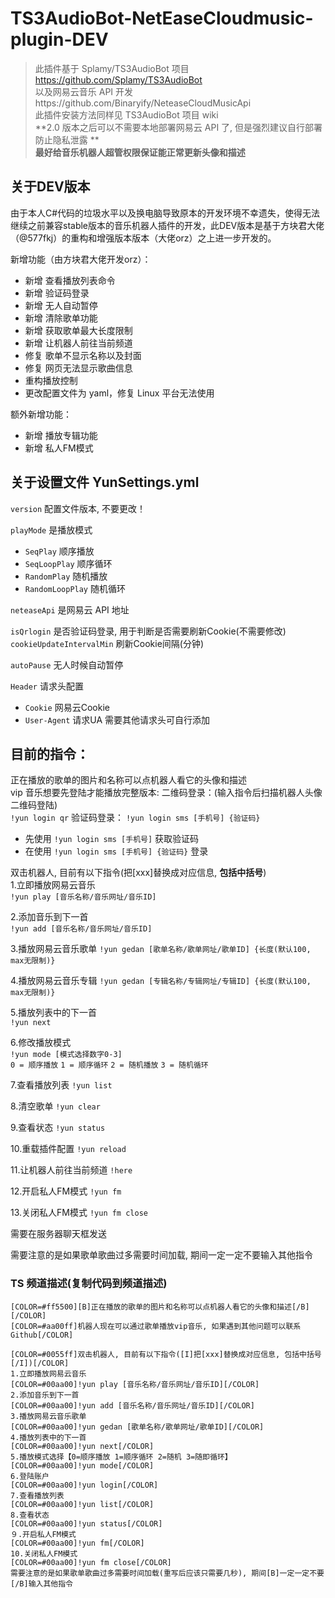 # TS3AudioBot-NetEaseCloudmusic-plugin-DEV

> 此插件基于 Splamy/TS3AudioBot 项目 https://github.com/Splamy/TS3AudioBot  
> 以及网易云音乐 API 开发https://github.com/Binaryify/NeteaseCloudMusicApi  
> 此插件安装方法同样见 TS3AudioBot 项目 wiki  
> **2.0 版本之后可以不需要本地部署网易云 API 了, 但是强烈建议自行部署防止隐私泄露 **  
> **最好给音乐机器人超管权限保证能正常更新头像和描述**

## 关于DEV版本

由于本人C#代码的垃圾水平以及换电脑导致原本的开发环境不幸遗失，使得无法继续之前兼容stable版本的音乐机器人插件的开发，此DEV版本是基于方块君大佬（@577fkj）的重构和增强版本版本（大佬orz）之上进一步开发的。

新增功能（由方块君大佬开发orz）：

- 新增 查看播放列表命令
- 新增 验证码登录
- 新增 无人自动暂停
- 新增 清除歌单功能
- 新增 获取歌单最大长度限制
- 新增 让机器人前往当前频道
- 修复 歌单不显示名称以及封面
- 修复 网页无法显示歌曲信息
- 重构播放控制
- 更改配置文件为 yaml，修复 Linux 平台无法使用

额外新增功能：
- 新增 播放专辑功能
- 新增 私人FM模式

## 关于设置文件 YunSettings.yml

`version` 配置文件版本, 不要更改！

`playMode` 是播放模式
- `SeqPlay` 顺序播放
- `SeqLoopPlay` 顺序循环
- `RandomPlay` 随机播放
- `RandomLoopPlay` 随机循环

`neteaseApi` 是网易云 API 地址
 
`isQrlogin` 是否验证码登录, 用于判断是否需要刷新Cookie(不需要修改)
`cookieUpdateIntervalMin` 刷新Cookie间隔(分钟)

`autoPause` 无人时候自动暂停

`Header` 请求头配置
- `Cookie` 网易云Cookie
- `User-Agent` 请求UA
需要其他请求头可自行添加

## 目前的指令：

正在播放的歌单的图片和名称可以点机器人看它的头像和描述  
vip 音乐想要先登陆才能播放完整版本:
二维码登录：(输入指令后扫描机器人头像二维码登陆)  
`!yun login qr`
验证码登录：
`!yun login sms [手机号] {验证码}`
- 先使用 `!yun login sms [手机号]` 获取验证码
- 在使用 `!yun login sms [手机号] {验证码}` 登录

双击机器人, 目前有以下指令(把[xxx]替换成对应信息, **包括中括号**)  
1.立即播放网易云音乐  
`!yun play [音乐名称/音乐网址/音乐ID]`

2.添加音乐到下一首  
`!yun add [音乐名称/音乐网址/音乐ID]`

3.播放网易云音乐歌单
`!yun gedan [歌单名称/歌单网址/歌单ID] {长度(默认100, max无限制)}`

4.播放网易云音乐专辑
`!yun gedan [专辑名称/专辑网址/专辑ID] {长度(默认100, max无限制)}`

5.播放列表中的下一首  
`!yun next`

6.修改播放模式  
`!yun mode [模式选择数字0-3]`  
`0 = 顺序播放`
`1 = 顺序循环`
`2 = 随机播放`
`3 = 随机循环`

7.查看播放列表
`!yun list`

8.清空歌单
`!yun clear`

9.查看状态
`!yun status`

10.重载插件配置
`!yun reload`

11.让机器人前往当前频道
`!here`

12.开启私人FM模式
`!yun fm`

13.关闭私人FM模式
`!yun fm close`

需要在服务器聊天框发送

需要注意的是如果歌单歌曲过多需要时间加载, 期间一定一定不要输入其他指令

### TS 频道描述(复制代码到频道描述)

```
[COLOR=#ff5500][B]正在播放的歌单的图片和名称可以点机器人看它的头像和描述[/B][/COLOR]
[COLOR=#aa00ff]机器人现在可以通过歌单播放vip音乐, 如果遇到其他问题可以联系Github[/COLOR]

[COLOR=#0055ff]双击机器人, 目前有以下指令([I]把[xxx]替换成对应信息, 包括中括号[/I])[/COLOR]
1.立即播放网易云音乐
[COLOR=#00aa00]!yun play [音乐名称/音乐网址/音乐ID][/COLOR]
2.添加音乐到下一首
[COLOR=#00aa00]!yun add [音乐名称/音乐网址/音乐ID][/COLOR]
3.播放网易云音乐歌单
[COLOR=#00aa00]!yun gedan [歌单名称/歌单网址/歌单ID][/COLOR]
4.播放列表中的下一首
[COLOR=#00aa00]!yun next[/COLOR]
5.播放模式选择【0=顺序播放 1=顺序循环 2=随机 3=随即循环】
[COLOR=#00aa00]!yun mode[/COLOR]
6.登陆账户
[COLOR=#00aa00]!yun login[/COLOR]
7.查看播放列表
[COLOR=#00aa00]!yun list[/COLOR]
8.查看状态
[COLOR=#00aa00]!yun status[/COLOR]
９.开启私人FM模式
[COLOR=#00aa00]!yun fm[/COLOR]
10.关闭私人FM模式
[COLOR=#00aa00]!yun fm close[/COLOR]
需要注意的是如果歌单歌曲过多需要时间加载(重写后应该只需要几秒), 期间[B]一定一定不要[/B]输入其他指令
```
